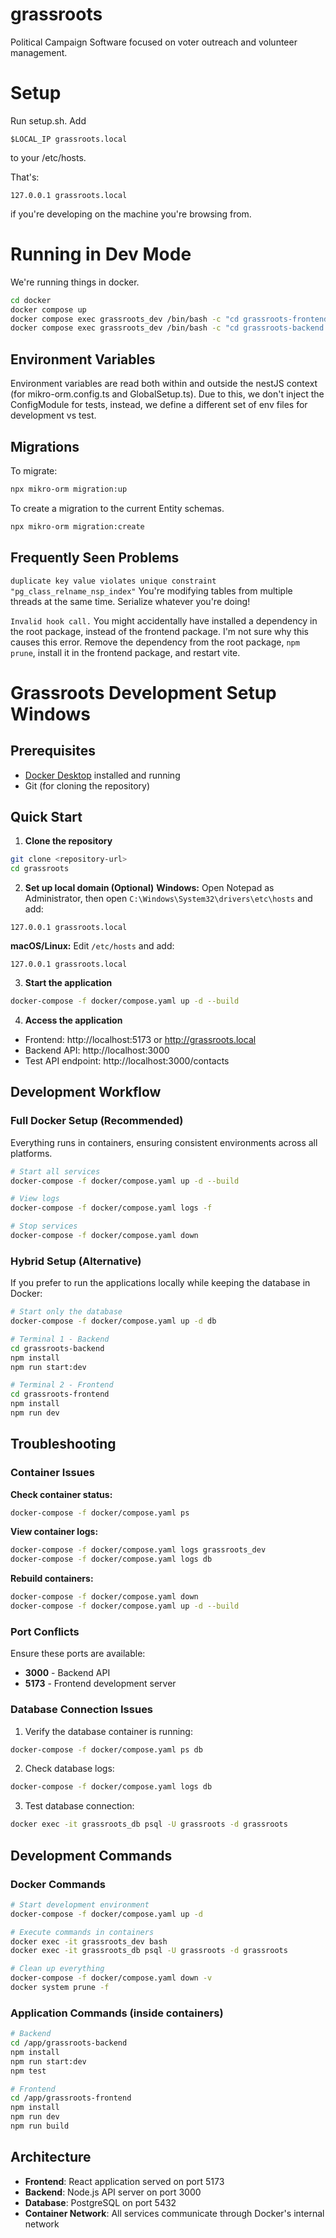 # grassroots

Political Campaign Software focused on voter outreach and volunteer management.

# Setup

Run setup.sh.
Add

```
$LOCAL_IP grassroots.local
```

to your /etc/hosts.

That's:

```
127.0.0.1 grassroots.local
```

if you're developing on the machine you're browsing from.

# Running in Dev Mode

We're running things in docker.

```sh
cd docker
docker compose up
docker compose exec grassroots_dev /bin/bash -c "cd grassroots-frontend && npm run dev" # Frontend
docker compose exec grassroots_dev /bin/bash -c "cd grassroots-backend && npm run start:dev" # Backend
```

## Environment Variables

Environment variables are read both within and outside the nestJS context (for mikro-orm.config.ts and GlobalSetup.ts). Due to this, we don't inject the ConfigModule for tests, instead, we define a different set of env files for development vs test.

## Migrations

To migrate:

```sh
npx mikro-orm migration:up
```

To create a migration to the current Entity schemas.

```sh
npx mikro-orm migration:create
```

## Frequently Seen Problems

`duplicate key value violates unique constraint "pg_class_relname_nsp_index"`
You're modifying tables from multiple threads at the same time. Serialize whatever you're doing!

`Invalid hook call.`
You might accidentally have installed a dependency in the root package, instead of the frontend package. I'm not sure why this causes this error. Remove the dependency from the root package, `npm prune`, install it in the frontend package, and restart vite.

# Grassroots Development Setup Windows

## Prerequisites

- [Docker Desktop](https://www.docker.com/products/docker-desktop/) installed and running
- Git (for cloning the repository)

## Quick Start

1. **Clone the repository**

```bash
git clone <repository-url>
cd grassroots
```

2. **Set up local domain (Optional)**
   **Windows:** Open Notepad as Administrator, then open `C:\Windows\System32\drivers\etc\hosts` and add:

```
127.0.0.1 grassroots.local
```

**macOS/Linux:** Edit `/etc/hosts` and add:

```
127.0.0.1 grassroots.local
```

3. **Start the application**

```bash
docker-compose -f docker/compose.yaml up -d --build
```

4. **Access the application**

- Frontend: http://localhost:5173 or http://grassroots.local
- Backend API: http://localhost:3000
- Test API endpoint: http://localhost:3000/contacts

## Development Workflow

### Full Docker Setup (Recommended)

Everything runs in containers, ensuring consistent environments across all platforms.

```bash
# Start all services
docker-compose -f docker/compose.yaml up -d --build

# View logs
docker-compose -f docker/compose.yaml logs -f

# Stop services
docker-compose -f docker/compose.yaml down
```

### Hybrid Setup (Alternative)

If you prefer to run the applications locally while keeping the database in Docker:

```bash
# Start only the database
docker-compose -f docker/compose.yaml up -d db

# Terminal 1 - Backend
cd grassroots-backend
npm install
npm run start:dev

# Terminal 2 - Frontend
cd grassroots-frontend
npm install
npm run dev
```

## Troubleshooting

### Container Issues

**Check container status:**

```bash
docker-compose -f docker/compose.yaml ps
```

**View container logs:**

```bash
docker-compose -f docker/compose.yaml logs grassroots_dev
docker-compose -f docker/compose.yaml logs db
```

**Rebuild containers:**

```bash
docker-compose -f docker/compose.yaml down
docker-compose -f docker/compose.yaml up -d --build
```

### Port Conflicts

Ensure these ports are available:

- **3000** - Backend API
- **5173** - Frontend development server

### Database Connection Issues

1. Verify the database container is running:

```bash
docker-compose -f docker/compose.yaml ps db
```

2. Check database logs:

```bash
docker-compose -f docker/compose.yaml logs db
```

3. Test database connection:

```bash
docker exec -it grassroots_db psql -U grassroots -d grassroots
```

## Development Commands

### Docker Commands

```bash
# Start development environment
docker-compose -f docker/compose.yaml up -d

# Execute commands in containers
docker exec -it grassroots_dev bash
docker exec -it grassroots_db psql -U grassroots -d grassroots

# Clean up everything
docker-compose -f docker/compose.yaml down -v
docker system prune -f
```

### Application Commands (inside containers)

```bash
# Backend
cd /app/grassroots-backend
npm install
npm run start:dev
npm test

# Frontend
cd /app/grassroots-frontend
npm install
npm run dev
npm run build
```

## Architecture

- **Frontend**: React application served on port 5173
- **Backend**: Node.js API server on port 3000
- **Database**: PostgreSQL on port 5432
- **Container Network**: All services communicate through Docker's internal network
